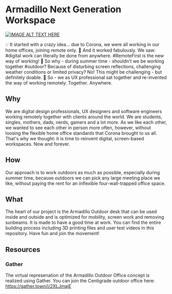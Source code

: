 # Armadillo Next Generation Workspace

[![IMAGE ALT TEXT HERE](https://img.youtube.com/vi/2j23XJB2bOQ/0.jpg)](https://youtu.be/2j23XJB2bOQ)

💡 It started with a crazy idea... due to Corona, we were all working in our home offices, joining remote only.
🎊 And it worked fabulously. We saw: #digital work can literally be done from anywhere. #RemoteFirst is the new way of working!
🤔 So why - during summer time - shouldn't we be working together #outdoor? Because of disturbing screen reflections, challenging weather conditions or limited privacy? No! This might be challenging - but definitely doable.
💪 So - we as UX professional sat together and re-invented the way of working remotely. Together. Anywhere.

## Why
We are digital design professionals, UX designers and software engineers working remotely together with clients around the world. We are students, singles, mothers, dads, nerds, gamers and a lot more. As we like each other, we wanted to see each other in person more often, however, without loosing the flexible home office standards that Corona brought to us all. That's why we thought: it is time to reinvent digital, screen-based workspaces. Now and forever.

## How
Our approach is to work outdoors as much as possible, especially during summer time, because outdoors we can pick any large meeting place we like, without paying the rent for an inflexible four-wall-trapped office space.

## What
The heart of our project is the Armadillo Outdoor desk that can be used inside and outside and is optimized for mobility, screen work and removing sunbeams. It is made to have a good time at work. You can find the entire building process including 3D printing files and user test videos in this repository. Have fun and join the movement!

## Resources

### Gather
The virtual represenation of the Armadillo Outdoor Office concept is realized using Gather. You can join the Centigrade outdoor office here: https://gather.town/i/2XLJmajE
